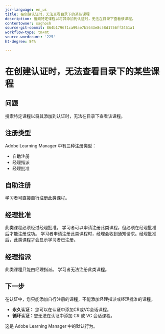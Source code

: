 ```yaml
---
jcr-language: en_us
title: 在创建认证时，无法查看目录下的某些课程
description: 搜索特定课程以将其添加到认证时，无法在目录下查看该课程。
contentowner: saghosh
source-git-commit: 864b1796f1ca99ae7b5643e8c58d1756ff2461a1
workflow-type: tm+mt
source-wordcount: '225'
ht-degree: 84%

---
```




# 在创建认证时，无法查看目录下的某些课程

## 问题

搜索特定课程以将其添加到认证时，无法在目录下查看该课程。

## 注册类型

Adobe Learning Manager 中有三种注册类型：

* 自助注册
* 经理指派
* 经理批准

## 自助注册

学习者可直接自行注册此类课程。

## 经理批准

此类课程必须经过经理批准。 学习者可以申请注册此类课程，但必须在经理批准后才能注册成功。 学习者申请注册此类课程时，经理会收到通知请求。经理批准后，此类课程才会显示学习者已注册。

## 经理指派

此类课程只能由经理指派。 学习者无法注册此类课程。

## 下一步

在认证中，您只能添加自行注册的课程，不能添加经理指派或经理批准的课程。

* **永久认证：**  您可以在认证中添加CR或VC会话课程。
* **循环认证：**&#x200B;您无法在认证中添加 CR 或 VC 会话课程。

这是 Adobe Learning Manager 中的默认行为。

